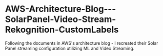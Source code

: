 # AWS-Architecture-Blog---SolarPanel-Video-Stream-Rekognition-CustomLabels
Following the documents in AWS's architecture blog - I recreated their Solar Panel streaming configuration utilizing ML and Video Streaming.
